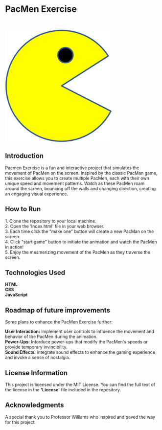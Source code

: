 <h1>PacMen Exercise</h1><br>

<img src="PacMan1.png"><br>



<h2>Introduction</h2>
Pacmen Exercise is a fun and interactive project that simulates the movement of PacMen on the screen. Inspired by the classic PacMan game, this exercise allows you to create multiple PacMen, each with their own unique speed and movement patterns. Watch as these PacMen roam around the screen, bouncing off the walls and changing direction, creating an engaging visual experience.<br>



<h2>How to Run</h2>
1. Clone the repository to your local machine.<br>
2. Open the 'Index.html' file in your web browser.<br>
3. Each time click the "make one" button will create a new PacMan on the screen.<br>
4. Click "start game" button to initiate the animation and watch the PacMen in action!<br>
5. Enjoy the mesmerizing movement of the PacMen as they traverse the screen.<br>



<h2>Technologies Used</h2>
<b>HTML</b><br>
<b>CSS</b><br>
<b>JavaScript</b><br>



<h2>Roadmap of future improvements</h2>
Some plans to enhance the PacMen Exercise further:

<b>User Interaction:</b> Implement user controls to influence the movement and behavior of the PacMen during the animation.<br>
<b>Power-Ups:</b> Intorduce power-ups that modify the PacMen's speeds or provide temporary invincibility.<br>
<b>Sound Effects:</b> integrate sound effects to enhance the gaming experience and invoke a sense of nostalgia.<br>



<h2>License Information</h2>
This project is licensed under the MIT License. You can find the full text of the license in the <b>'License'</b> file included in the repository.<br>



<h2>Acknowledgments</h2>
A special thank you to Professor Williams who inspired and paved the way for this project.